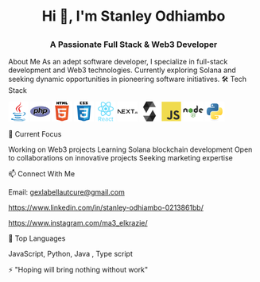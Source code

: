 <h1 align="center">Hi 👋, I'm Stanley Odhiambo </h1> <h2 aka Matatu Kraze </h2>
<h3 align="center">A Passionate Full Stack & Web3 Developer</h3>
About Me
As an adept software developer, I specialize in full-stack development and Web3 technologies. Currently exploring Solana and seeking dynamic opportunities in pioneering software initiatives.
🛠️ Tech Stack
<p align="left">
<img src="https://raw.githubusercontent.com/devicons/devicon/master/icons/java/java-original.svg" alt="java" width="40" height="40"/>
<img src="https://raw.githubusercontent.com/devicons/devicon/master/icons/php/php-original.svg" alt="php" width="40" height="40"/>
<img src="https://raw.githubusercontent.com/devicons/devicon/master/icons/html5/html5-original-wordmark.svg" alt="html5" width="40" height="40"/>
<img src="https://raw.githubusercontent.com/devicons/devicon/master/icons/css3/css3-original-wordmark.svg" alt="css3" width="40" height="40"/>
<img src="https://raw.githubusercontent.com/devicons/devicon/master/icons/react/react-original-wordmark.svg" alt="react" width="40" height="40"/>
<img src="https://raw.githubusercontent.com/devicons/devicon/master/icons/nextjs/nextjs-original-wordmark.svg" alt="nextjs" width="40" height="40"/>
<img src="https://raw.githubusercontent.com/devicons/devicon/master/icons/solidity/solidity-original.svg" alt="solidity" width="40" height="40"/>
<img src="https://raw.githubusercontent.com/devicons/devicon/master/icons/javascript/javascript-original.svg" alt="javascript" width="40" height="40"/>
<img src="https://raw.githubusercontent.com/devicons/devicon/master/icons/nodejs/nodejs-original-wordmark.svg" alt="nodejs" width="40" height="40"/>
<img src="https://raw.githubusercontent.com/devicons/devicon/master/icons/python/python-original.svg" alt="python" width="40" height="40"/>
</p>
🔭 Current Focus

Working on Web3 projects
Learning Solana blockchain development
Open to collaborations on innovative projects
Seeking marketing expertise

📫 Connect With Me

Email: gexlabellautcure@gmail.com

https://www.linkedin.com/in/stanley-odhiambo-0213861bb/

https://www.instagram.com/ma3_elkrazie/

🌟 Top Languages

JavaScript, Python, Java , Type script

⚡ "Hoping will bring nothing without work"
